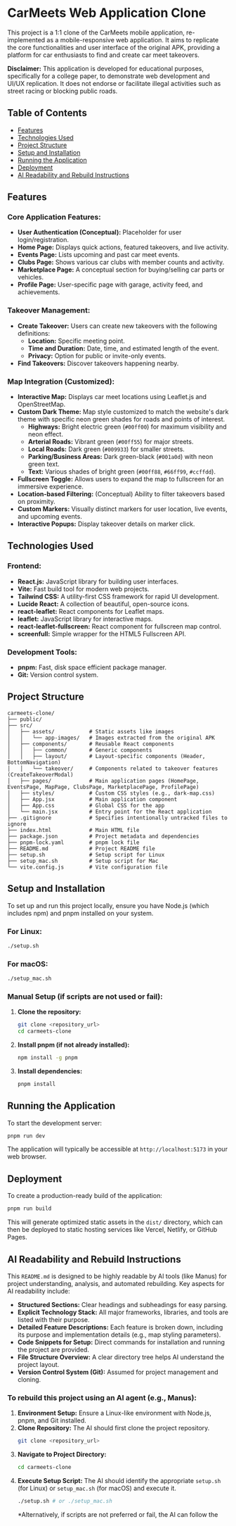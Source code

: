 # CarMeets Web Application Clone

This project is a 1:1 clone of the CarMeets mobile application, re-implemented as a mobile-responsive web application. It aims to replicate the core functionalities and user interface of the original APK, providing a platform for car enthusiasts to find and create car meet takeovers.

**Disclaimer:** This application is developed for educational purposes, specifically for a college paper, to demonstrate web development and UI/UX replication. It does not endorse or facilitate illegal activities such as street racing or blocking public roads.

## Table of Contents
- [Features](#features)
- [Technologies Used](#technologies-used)
- [Project Structure](#project-structure)
- [Setup and Installation](#setup-and-installation)
- [Running the Application](#running-the-application)
- [Deployment](#deployment)
- [AI Readability and Rebuild Instructions](#ai-readability-and-rebuild-instructions)

## Features

### Core Application Features:
- **User Authentication (Conceptual):** Placeholder for user login/registration.
- **Home Page:** Displays quick actions, featured takeovers, and live activity.
- **Events Page:** Lists upcoming and past car meet events.
- **Clubs Page:** Shows various car clubs with member counts and activity.
- **Marketplace Page:** A conceptual section for buying/selling car parts or vehicles.
- **Profile Page:** User-specific page with garage, activity feed, and achievements.

### Takeover Management:
- **Create Takeover:** Users can create new takeovers with the following definitions:
  - **Location:** Specific meeting point.
  - **Time and Duration:** Date, time, and estimated length of the event.
  - **Privacy:** Option for public or invite-only events.
- **Find Takeovers:** Discover takeovers happening nearby.

### Map Integration (Customized):
- **Interactive Map:** Displays car meet locations using Leaflet.js and OpenStreetMap.
- **Custom Dark Theme:** Map style customized to match the website's dark theme with specific neon green shades for roads and points of interest.
  - **Highways:** Bright electric green (`#00ff00`) for maximum visibility and neon effect.
  - **Arterial Roads:** Vibrant green (`#00ff55`) for major streets.
  - **Local Roads:** Dark green (`#009933`) for smaller streets.
  - **Parking/Business Areas:** Dark green-black (`#001a0d`) with neon green text.
  - **Text:** Various shades of bright green (`#00ff88`, `#66ff99`, `#ccffdd`).
- **Fullscreen Toggle:** Allows users to expand the map to fullscreen for an immersive experience.
- **Location-based Filtering:** (Conceptual) Ability to filter takeovers based on proximity.
- **Custom Markers:** Visually distinct markers for user location, live events, and upcoming events.
- **Interactive Popups:** Display takeover details on marker click.

## Technologies Used

### Frontend:
- **React.js:** JavaScript library for building user interfaces.
- **Vite:** Fast build tool for modern web projects.
- **Tailwind CSS:** A utility-first CSS framework for rapid UI development.
- **Lucide React:** A collection of beautiful, open-source icons.
- **react-leaflet:** React components for Leaflet maps.
- **leaflet:** JavaScript library for interactive maps.
- **react-leaflet-fullscreen:** React component for fullscreen map control.
- **screenfull:** Simple wrapper for the HTML5 Fullscreen API.

### Development Tools:
- **pnpm:** Fast, disk space efficient package manager.
- **Git:** Version control system.

## Project Structure

```
carmeets-clone/
├── public/
├── src/
│   ├── assets/           # Static assets like images
│   │   └── app-images/   # Images extracted from the original APK
│   ├── components/       # Reusable React components
│   │   ├── common/       # Generic components
│   │   ├── layout/       # Layout-specific components (Header, BottomNavigation)
│   │   └── takeover/     # Components related to takeover features (CreateTakeoverModal)
│   ├── pages/            # Main application pages (HomePage, EventsPage, MapPage, ClubsPage, MarketplacePage, ProfilePage)
│   ├── styles/           # Custom CSS styles (e.g., dark-map.css)
│   ├── App.jsx           # Main application component
│   ├── App.css           # Global CSS for the app
│   └── main.jsx          # Entry point for the React application
├── .gitignore            # Specifies intentionally untracked files to ignore
├── index.html            # Main HTML file
├── package.json          # Project metadata and dependencies
├── pnpm-lock.yaml        # pnpm lock file
├── README.md             # Project README file
├── setup.sh              # Setup script for Linux
├── setup_mac.sh          # Setup script for Mac
└── vite.config.js        # Vite configuration file
```

## Setup and Installation

To set up and run this project locally, ensure you have Node.js (which includes npm) and pnpm installed on your system.

### For Linux:

```bash
./setup.sh
```

### For macOS:

```bash
./setup_mac.sh
```

### Manual Setup (if scripts are not used or fail):

1.  **Clone the repository:**
    ```bash
    git clone <repository_url>
    cd carmeets-clone
    ```
2.  **Install pnpm (if not already installed):**
    ```bash
    npm install -g pnpm
    ```
3.  **Install dependencies:**
    ```bash
    pnpm install
    ```

## Running the Application

To start the development server:

```bash
pnpm run dev
```

The application will typically be accessible at `http://localhost:5173` in your web browser.

## Deployment

To create a production-ready build of the application:

```bash
pnpm run build
```

This will generate optimized static assets in the `dist/` directory, which can then be deployed to static hosting services like Vercel, Netlify, or GitHub Pages.

## AI Readability and Rebuild Instructions

This `README.md` is designed to be highly readable by AI tools (like Manus) for project understanding, analysis, and automated rebuilding. Key aspects for AI readability include:

-   **Structured Sections:** Clear headings and subheadings for easy parsing.
-   **Explicit Technology Stack:** All major frameworks, libraries, and tools are listed with their purpose.
-   **Detailed Feature Descriptions:** Each feature is broken down, including its purpose and implementation details (e.g., map styling parameters).
-   **Code Snippets for Setup:** Direct commands for installation and running the project are provided.
-   **File Structure Overview:** A clear directory tree helps AI understand the project layout.
-   **Version Control System (Git):** Assumed for project management and cloning.

### To rebuild this project using an AI agent (e.g., Manus):

1.  **Environment Setup:** Ensure a Linux-like environment with Node.js, pnpm, and Git installed.
2.  **Clone Repository:** The AI should first clone the project repository.
    ```bash
    git clone <repository_url>
    ```
3.  **Navigate to Project Directory:**
    ```bash
    cd carmeets-clone
    ```
4.  **Execute Setup Script:** The AI should identify the appropriate `setup.sh` (for Linux) or `setup_mac.sh` (for macOS) and execute it.
    ```bash
    ./setup.sh # or ./setup_mac.sh
    ```
    *Alternatively, if scripts are not preferred or fail, the AI can follow the 

